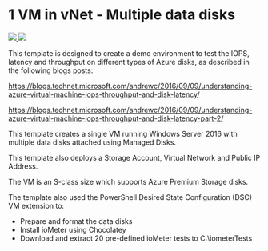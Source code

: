 # 1 VM in vNet - Multiple data disks

<a href="https://portal.azure.com/#create/Microsoft.Template/uri/https%3A%2F%2Fraw.githubusercontent.com%2Fjamesbannan%2Fazure-quickstart-templates%2Fmaster%2Fstorage-iops-latency-throughput-demo%2Fsample-managed-disks%2FmanagedDisksDemo.json" target="_blank">
    <img src="http://azuredeploy.net/deploybutton.png"/>
</a>
<a href="https://portal.azure.com/#create/Microsoft.Template/uri/https%3A%2F%2Fraw.githubusercontent.com%2Fjamesbannan%2Fazure-quickstart-templates%2Fmaster%2Fstorage-iops-latency-throughput-demo%2Fsample-managed-disks%2FmanagedDisksDemo.json target="_blank">
    <img src="http://armviz.io/visualizebutton.png"/>
</a>

This template is designed to create a demo environment to test the IOPS, latency and throughput on different types of Azure disks, as described in the following blogs posts:

<a href="https://blogs.technet.microsoft.com/andrewc/2016/09/09/understanding-azure-virtual-machine-iops-throughput-and-disk-latency/" target="_blank">https://blogs.technet.microsoft.com/andrewc/2016/09/09/understanding-azure-virtual-machine-iops-throughput-and-disk-latency/</a>

<a href="https://blogs.technet.microsoft.com/andrewc/2016/09/09/understanding-azure-virtual-machine-iops-throughput-and-disk-latency-part-2/" target="_blank">https://blogs.technet.microsoft.com/andrewc/2016/09/09/understanding-azure-virtual-machine-iops-throughput-and-disk-latency-part-2/</a>

This template creates a single VM running Windows Server 2016 with multiple data disks attached using Managed Disks.

This template also deploys a Storage Account, Virtual Network and Public IP Address.

The VM is an S-class size which supports Azure Premium Storage disks.

The template also used the PowerShell Desired State Configuration (DSC) VM extension to: 
* Prepare and format the data disks
* Install ioMeter using Chocolatey
* Download and extract 20 pre-defined ioMeter tests to C:\iometerTests
